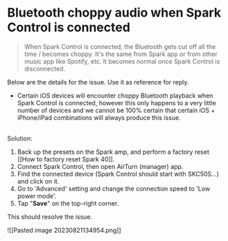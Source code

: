 # Bluetooth choppy audio when Spark Control is connected
> When Spark Control is connected, the Bluetooth gets cut off all the time / becomes choppy. It's the same from Spark app or from other music app like Spotify, etc. It becomes normal once Spark Control is disconnected.

Below are the details for the issue. Use it as reference for reply.

- Certain iOS devices will encounter choppy Bluetooth playback when Spark Control is connected, however this only happens to a very little number of devices and we cannot be 100% certain that certain iOS + iPhone/iPad combinations will always produce this issue.

<br>
Solution:
  
  1. Back up the presets on the Spark amp, and perform a factory reset [[How to factory reset Spark 40]].
  2. Connect Spark Control, then open AirTurn (manager) app.
  3. Find the connected device (Spark Control should start with SKC50S...) and click on it.
  4. Go to 'Advanced' setting and change the connection speed to 'Low power mode'. 
  5. Tap "**Save**" on the top-right corner.

This should resolve the issue.


![[Pasted image 20230821134954.png]]

